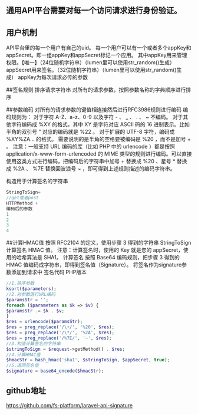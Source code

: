 ## 通用API平台需要对每一个访问请求进行身份验证。

## 用户机制
API平台里的每一个用户有自己的uid。
每一个用户可以有一个或者多个appKey和appSecret。即一组appKey和appSecret标记一个应用。
其中appKey用来管理权限。【唯一】（24位随机字符串）（lumen里可以使用str_random()生成）
appSecret用来签名。（32位随机字符串）（lumen里可以使用str_random()生成）
appKey为每次请求必传的参数

##签名规则
排序请求字符串
对所有的请求参数，按照参数名称的字典顺序进行排序

##参数编码
对所有的请求参数的键值相连接然后进行RFC3986规则进行编码
编码规则为：
对于字符 A-Z、a-z、0-9 以及字符 - 、 _ 、 . 、 ~ 不编码。
对于其他字符编码成 %XY 的格式，其中 XY 是字符对应 ASCII 码的 16 进制表示。比如半角的双引号 ” 对应的编码就是 %22 。
对于扩展的 UTF-8 字符，编码成 %XY%ZA… 的格式。
需要说明的是半角的空格要被编码是 %20 ，而不是加号 + 。
注意：一般支持 URL 编码的库（比如 PHP 中的 urlencode ）都是按照 application/x-www-form-urlencoded 的 MIME 类型的规则进行编码。可以直接使用这类方式进行编码，把编码后的字符串中加号 + 替换成 %20 、星号 * 替换成 %2A 、 %7E 替换回波浪号 ~ ，即可得到上述规则描述的编码字符串。

构造用于计算签名的字符串
```php
StringToSign=
//get或者post
HTTPMethod +
编码后的参数
1
2
3
4
```
##计算HMAC值
按照 RFC2104 的定义，使用步骤 3 得到的字符串 StringToSign 计算签名 HMAC 值。
注意：计算签名时，使用的 Key 就是您的 appSecret，使用的哈希算法是 SHA1。
计算签名
按照 Base64 编码规则，把步骤 3 得到的 HMAC 值编码成字符串，即得到签名值（Signature）。
将签名作为signature参数添加到请求中
签名代码 PHP版本
```php
//1.排序参数
ksort($parameters);
//2.对参数进行URL编码
$paramsStr = '';
foreach ($parameters as $k => $v) {
$paramsStr .= $k . $v;
}
$res = urlencode($paramsStr);
$res = preg_replace('/\+/', '%20', $res);
$res = preg_replace('/\*/', '%2A', $res);
$res = preg_replace('/%7E/', '~', $res);
//3.构造计算签名的字符串
$stringToSign = $request->getMethod() . $res;
//4.计算HMAC值
$hmacStr = hash_hmac('sha1', $stringToSign, $appSecret, true);
//5.返回签名值
$signature = base64_encode($hmacStr);
```
## github地址
https://github.com/fs-platform/laravel-api-signature

